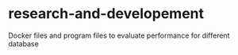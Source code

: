 # research-and-developement
Docker files and program files to evaluate performance for different database
